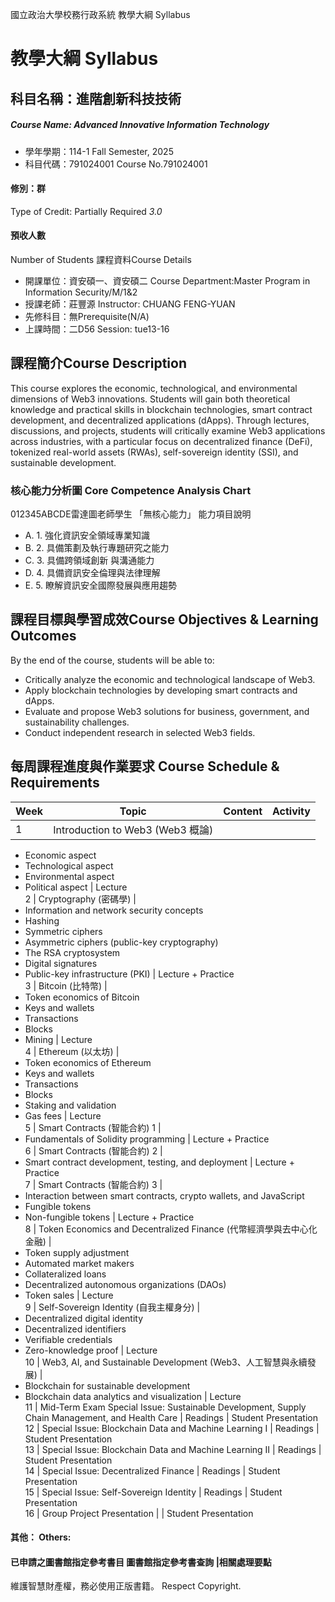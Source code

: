 國立政治大學校務行政系統 教學大綱 Syllabus
# 教學大綱 Syllabus
##  科目名稱：進階創新科技技術
#####  Course Name: Advanced Innovative Information Technology
  * 學年學期：114-1 Fall Semester, 2025 
  * 科目代碼：791024001 Course No.791024001
#### 修別：群
Type of Credit: Partially Required 
_3.0_
#### 預收人數
Number of Students
課程資料Course Details
  * 開課單位：資安碩一、資安碩二 Course Department:Master Program in Information Security/M/1&2 
  * 授課老師：莊豐源 Instructor: CHUANG FENG-YUAN 
  * 先修科目：無Prerequisite(N/A)
  * 上課時間：二D56 Session: tue13-16
##  課程簡介Course Description
This course explores the economic, technological, and environmental dimensions of Web3 innovations. Students will gain both theoretical knowledge and practical skills in blockchain technologies, smart contract development, and decentralized applications (dApps). Through lectures, discussions, and projects, students will critically examine Web3 applications across industries, with a particular focus on decentralized finance (DeFi), tokenized real-world assets (RWAs), self-sovereign identity (SSI), and sustainable development.
###  核心能力分析圖 Core Competence Analysis Chart
012345ABCDE雷達圖老師學生
「無核心能力」 
能力項目說明
  * A. 1. 強化資訊安全領域專業知識
  * B. 2. 具備策劃及執行專題研究之能力
  * C. 3. 具備跨領域創新 與溝通能力
  * D. 4. 具備資訊安全倫理與法律理解
  * E. 5. 瞭解資訊安全國際發展與應用趨勢
##  課程目標與學習成效Course Objectives & Learning Outcomes 
By the end of the course, students will be able to:
  * Critically analyze the economic and technological landscape of Web3.
  * Apply blockchain technologies by developing smart contracts and dApps.
  * Evaluate and propose Web3 solutions for business, government, and sustainability challenges.
  * Conduct independent research in selected Web3 fields.
##  每周課程進度與作業要求 Course Schedule & Requirements
Week |  Topic |  Content |  Activity  
---|---|---|---  
1 |  Introduction to Web3 (Web3 概論) | 
  * Economic aspect
  * Technological aspect
  * Environmental aspect
  * Political aspect
|  Lecture  
2 | Cryptography (密碼學) | 
  * Information and network security concepts
  * Hashing
  * Symmetric ciphers
  * Asymmetric ciphers (public-key cryptography)
  * The RSA cryptosystem
  * Digital signatures
  * Public-key infrastructure (PKI)
| Lecture + Practice  
3 |  Bitcoin (比特幣) | 
  * Token economics of Bitcoin
  * Keys and wallets
  * Transactions
  * Blocks
  * Mining
|  Lecture  
4 |  Ethereum (以太坊) | 
  * Token economics of Ethereum
  * Keys and wallets
  * Transactions
  * Blocks
  * Staking and validation
  * Gas fees
|  Lecture  
5 |  Smart Contracts (智能合約) 1 | 
  * Fundamentals of Solidity programming
|  Lecture + Practice  
6 |  Smart Contracts (智能合約) 2 | 
  * Smart contract development, testing, and deployment
|  Lecture + Practice  
7 | Smart Contracts (智能合約) 3 | 
  * Interaction between smart contracts, crypto wallets, and JavaScript
  * Fungible tokens
  * Non-fungible tokens
| Lecture + Practice  
8 |  Token Economics and Decentralized Finance (代幣經濟學與去中心化金融) | 
  * Token supply adjustment
  * Automated market makers
  * Collateralized loans
  * Decentralized autonomous organizations (DAOs)
  * Token sales
|  Lecture  
9 | Self-Sovereign Identity (自我主權身分) | 
  * Decentralized digital identity
  * Decentralized identifiers
  * Verifiable credentials
  * Zero-knowledge proof
| Lecture  
10 |  Web3, AI, and Sustainable Development (Web3、人工智慧與永續發展) | 
  * Blockchain for sustainable development
  * Blockchain data analytics and visualization
|  Lecture  
11 |  Mid-Term Exam Special Issue: Sustainable Development, Supply Chain Management, and Health Care |  Readings |  Student Presentation  
12 | Special Issue: Blockchain Data and Machine Learning I |  Readings |  Student Presentation  
13 |  Special Issue: Blockchain Data and Machine Learning II |  Readings |  Student Presentation  
14 | Special Issue: Decentralized Finance |  Readings |  Student Presentation  
15 |  Special Issue: Self-Sovereign Identity |  Readings | Student Presentation  
16 |  Group Project Presentation |  |  Student Presentation  
####  其他： Others:
####  已申請之圖書館指定參考書目  圖書館指定參考書查詢 |相關處理要點
維護智慧財產權，務必使用正版書籍。 Respect Copyright.